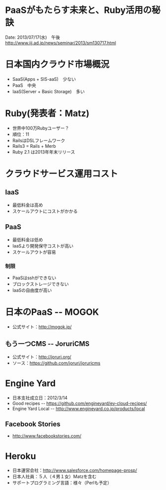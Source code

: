 PaaSがもたらす未来と、Ruby活用の秘訣
====================================

Date: 2013/07/17(水)　午後　http://www.iij.ad.jp/news/seminar/2013/sm130717.html

# 日本国内クラウド市場概況

* SaaS(Apps + SIS-aaS)　少ない
* PaaS　中央
* IaaS(Server + Basic Storage)　多い

# Ruby(発表者：Matz)

* 世界中100万Rubyユーザー？
* 順位：11
* RailsはDSLフレームワーク
* Rails3 = Rails + Merb
* Ruby 2.1 は2013年年末リリース

# クラウドサービス運用コスト

## IaaS

* 最低料金は高め
* スケールアウトにコストがかかる

## PaaS

* 最低料金は低め
* IaaSより開発保守コストが高い
* スケールアウトが容易

### 制限

* PaaSはsshができない
* ブロックストレージできない
* IaaSの自由度が高い

# 日本のPaaS -- MOGOK

* 公式サイト：http://mogok.jp/

## もう一つCMS -- JoruriCMS

* 公式サイト：http://joruri.org/
* ソース：https://github.com/joruri/joruricms

# Engine Yard

* 日本支社成立日：2012/3/14
* Good recipes -- https://github.com/engineyard/ey-cloud-recipes/
* Engine Yard Local -- http://www.engineyard.co.jp/products/local

## Facebook Stories

* http://www.facebookstories.com/

# Heroku

* 日本運営会社：http://www.salesforce.com/homepage-prosp/
* 日本人社員：５人（４男１女）Matzを含む
* サポートプログラミング言語：様々（Perlも予定）
